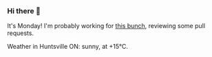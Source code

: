### Hi there :wave:

It's Monday! I'm probably working for [this bunch](https://github.com/kohofinancial), reviewing some pull requests.

Weather in Huntsville ON: sunny, at +15°C.
